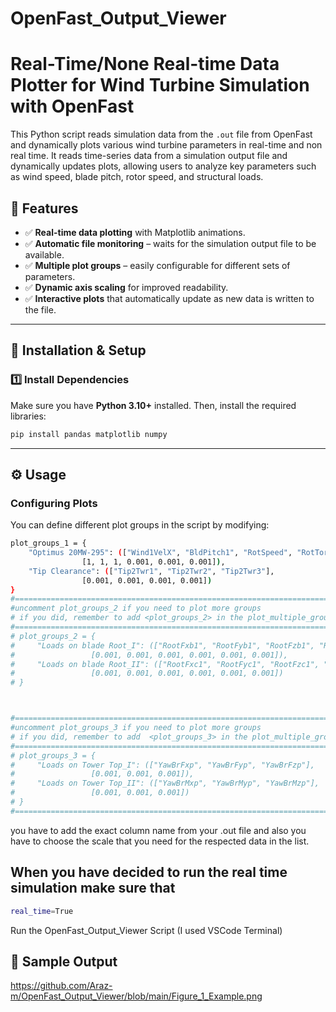 # OpenFast_Output_Viewer

# Real-Time/None Real-time Data Plotter for Wind Turbine Simulation with OpenFast

This Python script reads simulation data from the `.out` file from OpenFast and dynamically plots various wind turbine parameters in real-time and non real time.
It reads time-series data from a simulation output file and dynamically updates plots, allowing users to analyze key parameters such as wind speed, blade pitch, rotor speed, and structural loads.

## 📌 Features
- ✅ **Real-time data plotting** with Matplotlib animations.  
- ✅ **Automatic file monitoring** – waits for the simulation output file to be available.  
- ✅ **Multiple plot groups** – easily configurable for different sets of parameters.  
- ✅ **Dynamic axis scaling** for improved readability.  
- ✅ **Interactive plots** that automatically update as new data is written to the file.
---

## 🚀 Installation & Setup
### 1️⃣ Install Dependencies
Make sure you have **Python 3.10+** installed. Then, install the required libraries:

```bash
pip install pandas matplotlib numpy
```

---
## ⚙️ Usage
### Configuring Plots
You can define different plot groups in the script by modifying:

```bash
plot_groups_1 = {
    "Optimus 20MW-295": (["Wind1VelX", "BldPitch1", "RotSpeed", "RotTorq", "RotPwr", "GenPwr"], 
                [1, 1, 1, 0.001, 0.001, 0.001]),
    "Tip Clearance": (["Tip2Twr1", "Tip2Twr2", "Tip2Twr3"], 
                [0.001, 0.001, 0.001, 0.001])
}
#==============================================================================
#uncomment plot_groups_2 if you need to plot more groups 
# if you did, remember to add <plot_groups_2> in the plot_multiple_groups function at the end
#==============================================================================
# plot_groups_2 = {
#     "Loads on blade Root_I": (["RootFxb1", "RootFyb1", "RootFzb1", "RootMEdg1", "RootMFlp1", "RootMzb1"], 
#                 [0.001, 0.001, 0.001, 0.001, 0.001, 0.001]),
#     "Loads on blade Root_II": (["RootFxc1", "RootFyc1", "RootFzc1", "RootMzc1", "RootMzc2", "RootMzc3"], 
#                 [0.001, 0.001, 0.001, 0.001, 0.001, 0.001])
# }



#==============================================================================
#uncomment plot_groups_3 if you need to plot more groups
# if you did, remember to add  <plot_groups_3> in the plot_multiple_groups function at the end
#==============================================================================
# plot_groups_3 = {
#     "Loads on Tower Top_I": (["YawBrFxp", "YawBrFyp", "YawBrFzp"], 
#                 [0.001, 0.001, 0.001]),
#     "Loads on Tower Top_II": (["YawBrMxp", "YawBrMyp", "YawBrMzp"], 
#                 [0.001, 0.001, 0.001])
# }
#==============================================================================
```


you have to add the exact column name from your .out file and also you have to choose the scale that you need for the respected data in the list.

## When you have decided to run the real time simulation make sure that 
```bash
real_time=True
```
Run the OpenFast_Output_Viewer Script (I used VSCode Terminal)

## 📸 Sample Output
https://github.com/Araz-m/OpenFast_Output_Viewer/blob/main/Figure_1_Example.png

